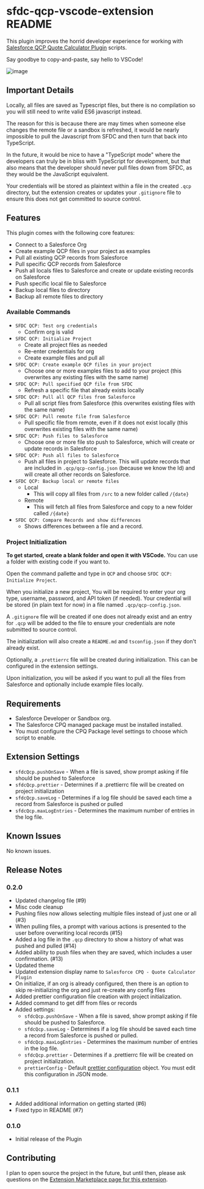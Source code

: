 # sfdc-qcp-vscode-extension README

This plugin improves the horrid developer experience for working with [Salesforce QCP Quote Calculator Plugin](https://developer.salesforce.com/docs/atlas.en-us.cpq_dev_plugins.meta/cpq_dev_plugins/cpq_plugins_parent.htm) scripts.

Say goodbye to copy-and-paste, say hello to VSCode!

![image](https://user-images.githubusercontent.com/5461649/49703193-40d7a600-fbbf-11e8-91bb-3a471e9a3591.png)

## Important Details
Locally, all files are saved as Typescript files, but there is no compilation so you will still need to write valid ES6 javascript instead.

The reason for this is because there are may times when someone else changes the remote file or a sandbox is refreshed, it would be nearly
impossible to pull the Javascript from SFDC and then turn that back into TypeScript.

In the future, it would be nice to have a "TypeScript mode" where the developers can truly be in bliss with TypeScript for development,
but that also means that the developer should never pull files down from SFDC, as they would be the JavaScript equivalent.

Your credentials will be stored as plaintext within a file in the created `.qcp` directory, but the extension creates or updates your `.gitignore` file to ensure this does not get committed to source control.

## Features

This plugin comes with the following core features:
- Connect to a Salesforce Org
- Create example QCP files in your project as examples
- Pull all existing QCP records from Salesforce
- Pull specific QCP records from Salesforce
- Push all locals files to Salesforce and create or update existing records on Salesforce
- Push specific local file to Salesforce
- Backup local files to directory
- Backup all remote files to directory

### Available Commands
- `SFDC QCP: Test org credentials`
  - Confirm org is valid
- `SFDC QCP: Initialize Project`
  - Create all project files as needed
  - Re-enter credentials for org
  - Create example files and pull all
- `SFDC QCP: Create example QCP files in your project`
  - Choose one or more examples files to add to your project (this overwrites any existing files with the same name)
- `SFDC QCP: Pull specified QCP file from SFDC`
  - Refresh a specific file that already exists locally
- `SFDC QCP: Pull all QCP files from Salesforce`
  - Pull all script files from Salesforce (this overwrites existing files with the same name)
- `SFDC QCP: Pull remote file from Salesforce`
  - Pull specific file from remote, even if it does not exist locally (this overwrites existing files with the same name)
- `SFDC QCP: Push files to Salesforce`
  - Choose one or more file sto push to Salesforce, which will create or update records in Salesforce
- `SFDC QCP: Push all files to Salesforce`
  - Push all files in project to Salesforce. This will update records that are included in `.qcp/qcp-config.json` (because we know the Id) and will create all other records on Salesforce.
- `SFDC QCP: Backup local or remote files`
  - Local
    - This will copy all files from `/src` to a new folder called `/{date}`
  - Remote
    - This will fetch all files from Salesforce and copy to a new folder called `/{date}`
- `SFDC QCP: Compare Records and show differences`
  - Shows differences between a file and a record.


### Project Initialization
**To get started, create a blank folder and open it with VSCode.**  You can use a folder with existing code if you want to.

Open the command pallette and type in `QCP` and choose `SFDC QCP: Initialize Project`.

When you initialize a new project, You will be required to enter your org type, username, password, and API token (if needed).
Your credential will be stored (in plain text for now) in a file named `.qcp/qcp-config.json`.

A `.gitignore` file will be created if one does not already exist and an entry for `.qcp` will be added to the file to ensure your credentials
are note submitted to source control.

The initialization will also create a `README.md` and `tsconfig.json` if they don't already exist.

Optionally, a `.prettierrc` file will be created during initialization. This can be configured in the extension settings.

Upon initialization, you will be asked if you want to pull all the files from Salesforce and optionally include example files locally.

## Requirements

- Salesforce Developer or Sandbox org.
- The Salesforce CPQ managed package must be installed installed.
- You must configure the CPQ Package level settings to choose which script to enable.

## Extension Settings

- `sfdcQcp.pushOnSave` - When a file is saved, show prompt asking if file should be pushed to Salesforce
- `sfdcQcp.prettier` - Determines if a .prettierrc file will be created on project initialization
- `sfdcQcp.saveLog` - Determines if a log file should be saved each time a record from Salesforce is pushed or pulled
- `sfdcQcp.maxLogEntries` - Determines the maximum number of entries in the log file.

## Known Issues

No known issues.

## Release Notes

### 0.2.0
- Updated changelog file (#9)
- Misc code cleanup
- Pushing files now allows selecting multiple files instead of just one or all (#3)
- When pulling files, a prompt with various actions is presented to the user before overwriting local records (#15)
- Added a log file in the `.qcp` directory to show a history of what was pushed and pulled (#14)
- Added ability to push files when they are saved, which includes a user confirmation. (#13)
- Updated theme
- Updated extension display name to `Salesforce CPQ - Quote Calculator Plugin`
- On initialize, if an org is already configured, then there is an option to skip re-initializing the org and just re-create any config files
- Added prettier configuration file creation with project initialization.
- Added command to get diff from files or records
- Added settings:
  - `sfdcQcp.pushOnSave` - When a file is saved, show prompt asking if file should be pushed to Salesforce.
  - `sfdcQcp.saveLog` - Determines if a log file should be saved each time a record from Salesforce is pushed or pulled.
  - `sfdcQcp.maxLogEntries` - Determines the maximum number of entries in the log file.
  - `sfdcQcp.prettier` - Determines if a .prettierrc file will be created on project initialization.
  - `prettierConfig` - Default [prettier configuration](https://prettier.io/docs/en/configuration.html) object. You must edit this configuration in JSON mode.

### 0.1.1
- Added additional information on getting started (#6)
- Fixed typo in README (#7)

### 0.1.0
- Initial release of the Plugin

## Contributing
I plan to open source the project in the future, but until then, please ask questions on the [Extension Marketplace page for this extension](https://marketplace.visualstudio.com/items?itemName=paustint.sfdc-qcp-vscode-extension#qna).